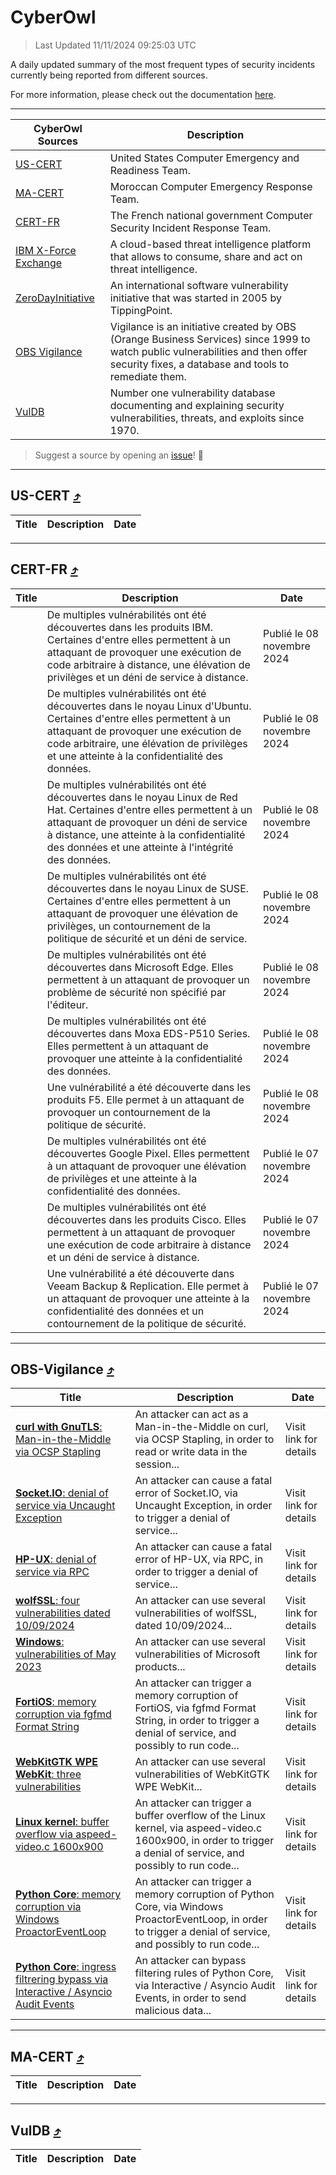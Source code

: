 
 <div id='top'></div>

# CyberOwl

 > Last Updated 11/11/2024 09:25:03 UTC
 
 A daily updated summary of the most frequent types of security incidents currently being reported from different sources.
 
 For more information, please check out the documentation [here](./docs/README.md).
 
 ---
 |CyberOwl Sources|Description|
 |---|---|
 |[US-CERT](#us-cert-arrow_heading_up)|United States Computer Emergency and Readiness Team.|
 |[MA-CERT](#ma-cert-arrow_heading_up)|Moroccan Computer Emergency Response Team.|
 |[CERT-FR](#cert-fr-arrow_heading_up)|The French national government Computer Security Incident Response Team.|
 |[IBM X-Force Exchange](#ibmcloud-arrow_heading_up)|A cloud-based threat intelligence platform that allows to consume, share and act on threat intelligence.|
 |[ZeroDayInitiative](#zerodayinitiative-arrow_heading_up)|An international software vulnerability initiative that was started in 2005 by TippingPoint.|
 |[OBS Vigilance](#obs-vigilance-arrow_heading_up)|Vigilance is an initiative created by OBS (Orange Business Services) since 1999 to watch public vulnerabilities and then offer security fixes, a database and tools to remediate them.|
 |[VulDB](#vuldb-arrow_heading_up)|Number one vulnerability database documenting and explaining security vulnerabilities, threats, and exploits since 1970.|
 
 > Suggest a source by opening an [issue](https://github.com/karimhabush/cyberowl/issues)! :raised_hands:
 ---

## US-CERT [:arrow_heading_up:](#cyberowl)

 |Title|Description|Date|
 |---|---|---|
 
 ---

## CERT-FR [:arrow_heading_up:](#cyberowl)

 |Title|Description|Date|
 |---|---|---|
 |[](https://www.cert.ssi.gouv.fr/avis/CERTFR-2024-AVI-0958/)|De multiples vulnérabilités ont été découvertes dans les produits IBM. Certaines d'entre elles permettent à un attaquant de provoquer une exécution de code arbitraire à distance, une élévation de privilèges et un déni de service à distance.|Publié le 08 novembre 2024|
 |[](https://www.cert.ssi.gouv.fr/avis/CERTFR-2024-AVI-0957/)|De multiples vulnérabilités ont été découvertes dans le noyau Linux d'Ubuntu. Certaines d'entre elles permettent à un attaquant de provoquer une exécution de code arbitraire, une élévation de privilèges et une atteinte à la confidentialité des données.|Publié le 08 novembre 2024|
 |[](https://www.cert.ssi.gouv.fr/avis/CERTFR-2024-AVI-0956/)|De multiples vulnérabilités ont été découvertes dans le noyau Linux de Red Hat. Certaines d'entre elles permettent à un attaquant de provoquer un déni de service à distance, une atteinte à la confidentialité des données et une atteinte à l'intégrité des données.|Publié le 08 novembre 2024|
 |[](https://www.cert.ssi.gouv.fr/avis/CERTFR-2024-AVI-0955/)|De multiples vulnérabilités ont été découvertes dans le noyau Linux de SUSE. Certaines d'entre elles permettent à un attaquant de provoquer une élévation de privilèges, un contournement de la politique de sécurité et un déni de service.|Publié le 08 novembre 2024|
 |[](https://www.cert.ssi.gouv.fr/avis/CERTFR-2024-AVI-0954/)|De multiples vulnérabilités ont été découvertes dans Microsoft Edge. Elles permettent à un attaquant de provoquer un problème de sécurité non spécifié par l'éditeur.|Publié le 08 novembre 2024|
 |[](https://www.cert.ssi.gouv.fr/avis/CERTFR-2024-AVI-0953/)|De multiples vulnérabilités ont été découvertes dans Moxa EDS-P510 Series. Elles permettent à un attaquant de provoquer une atteinte à la confidentialité des données.|Publié le 08 novembre 2024|
 |[](https://www.cert.ssi.gouv.fr/avis/CERTFR-2024-AVI-0952/)|Une vulnérabilité a été découverte dans les produits F5. Elle permet à un attaquant de provoquer un contournement de la politique de sécurité.|Publié le 08 novembre 2024|
 |[](https://www.cert.ssi.gouv.fr/avis/CERTFR-2024-AVI-0951/)|De multiples vulnérabilités ont été découvertes Google Pixel. Elles permettent à un attaquant de provoquer une élévation de privilèges et une atteinte à la confidentialité des données.|Publié le 07 novembre 2024|
 |[](https://www.cert.ssi.gouv.fr/avis/CERTFR-2024-AVI-0950/)|De multiples vulnérabilités ont été découvertes dans les produits Cisco. Elles permettent à un attaquant de provoquer une exécution de code arbitraire à distance et un déni de service à distance.|Publié le 07 novembre 2024|
 |[](https://www.cert.ssi.gouv.fr/avis/CERTFR-2024-AVI-0949/)|Une vulnérabilité a été découverte dans Veeam Backup & Replication. Elle permet à un attaquant de provoquer une atteinte à la confidentialité des données et un contournement de la politique de sécurité.|Publié le 07 novembre 2024|
 
 ---

## OBS-Vigilance [:arrow_heading_up:](#cyberowl)

 |Title|Description|Date|
 |---|---|---|
 |[<a href="https://vigilance.fr/vulnerability/curl-with-GnuTLS-Man-in-the-Middle-via-OCSP-Stapling-45122" class="noirorange"><b>curl with GnuTLS</b>: Man-in-the-Middle via OCSP Stapling</a>](https://vigilance.fr/vulnerability/curl-with-GnuTLS-Man-in-the-Middle-via-OCSP-Stapling-45122)|An attacker can act as a Man-in-the-Middle on curl, via OCSP Stapling, in order to read or write data in the session...|Visit link for details|
 |[<a href="https://vigilance.fr/vulnerability/Socket-IO-denial-of-service-via-Uncaught-Exception-45113" class="noirorange"><b>Socket.IO</b>: denial of service via Uncaught Exception</a>](https://vigilance.fr/vulnerability/Socket-IO-denial-of-service-via-Uncaught-Exception-45113)|An attacker can cause a fatal error of Socket.IO, via Uncaught Exception, in order to trigger a denial of service...|Visit link for details|
 |[<a href="https://vigilance.fr/vulnerability/HP-UX-denial-of-service-via-RPC-45112" class="noirorange"><b>HP-UX</b>: denial of service via RPC</a>](https://vigilance.fr/vulnerability/HP-UX-denial-of-service-via-RPC-45112)|An attacker can cause a fatal error of HP-UX, via RPC, in order to trigger a denial of service...|Visit link for details|
 |[<a href="https://vigilance.fr/vulnerability/wolfSSL-four-vulnerabilities-dated-10-09-2024-45106" class="noirorange"><b>wolfSSL</b>: four vulnerabilities dated 10/09/2024</a>](https://vigilance.fr/vulnerability/wolfSSL-four-vulnerabilities-dated-10-09-2024-45106)|An attacker can use several vulnerabilities of wolfSSL, dated 10/09/2024...|Visit link for details|
 |[<a href="https://vigilance.fr/vulnerability/Windows-vulnerabilities-of-May-2023-41222" class="noirorange"><b>Windows</b>: vulnerabilities of May 2023</a>](https://vigilance.fr/vulnerability/Windows-vulnerabilities-of-May-2023-41222)|An attacker can use several vulnerabilities of Microsoft products...|Visit link for details|
 |[<a href="https://vigilance.fr/vulnerability/FortiOS-memory-corruption-via-fgfmd-Format-String-43469" class="noirorange"><b>FortiOS</b>: memory corruption via fgfmd Format String</a>](https://vigilance.fr/vulnerability/FortiOS-memory-corruption-via-fgfmd-Format-String-43469)|An attacker can trigger a memory corruption of FortiOS, via fgfmd Format String, in order to trigger a denial of service, and possibly to run code...|Visit link for details|
 |[<a href="https://vigilance.fr/vulnerability/WebKitGTK-WPE-WebKit-three-vulnerabilities-43466" class="noirorange"><b>WebKitGTK  WPE WebKit</b>: three vulnerabilities</a>](https://vigilance.fr/vulnerability/WebKitGTK-WPE-WebKit-three-vulnerabilities-43466)|An attacker can use several vulnerabilities of WebKitGTK  WPE WebKit...|Visit link for details|
 |[<a href="https://vigilance.fr/vulnerability/Linux-kernel-buffer-overflow-via-aspeed-video-c-1600x900-45104" class="noirorange"><b>Linux kernel</b>: buffer overflow via aspeed-video.c 1600x900</a>](https://vigilance.fr/vulnerability/Linux-kernel-buffer-overflow-via-aspeed-video-c-1600x900-45104)|An attacker can trigger a buffer overflow of the Linux kernel, via aspeed-video.c 1600x900, in order to trigger a denial of service, and possibly to run code...|Visit link for details|
 |[<a href="https://vigilance.fr/vulnerability/Python-Core-memory-corruption-via-Windows-ProactorEventLoop-45101" class="noirorange"><b>Python Core</b>: memory corruption via Windows ProactorEventLoop</a>](https://vigilance.fr/vulnerability/Python-Core-memory-corruption-via-Windows-ProactorEventLoop-45101)|An attacker can trigger a memory corruption of Python Core, via Windows ProactorEventLoop, in order to trigger a denial of service, and possibly to run code...|Visit link for details|
 |[<a href="https://vigilance.fr/vulnerability/Python-Core-ingress-filtrering-bypass-via-Interactive-Asyncio-Audit-Events-45099" class="noirorange"><b>Python Core</b>: ingress filtrering bypass via Interactive / Asyncio Audit Events</a>](https://vigilance.fr/vulnerability/Python-Core-ingress-filtrering-bypass-via-Interactive-Asyncio-Audit-Events-45099)|An attacker can bypass filtering rules of Python Core, via Interactive / Asyncio Audit Events, in order to send malicious data...|Visit link for details|
 
 ---

## MA-CERT [:arrow_heading_up:](#cyberowl)

 |Title|Description|Date|
 |---|---|---|
 
 ---

## VulDB [:arrow_heading_up:](#cyberowl)

 |Title|Description|Date|
 |---|---|---|
 